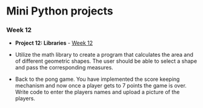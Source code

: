 # Mini Python projects

### Week 12

- **Project 12: Libraries** - [Week 12](https://github.com/lindakovacs/python_cs1/tree/main/week12)

- Utilize the math library to create a program that calculates the area and of different geometric shapes. The user should be able to select a shape and pass the corresponding measures.

- Back to the pong game. You have implemented the score keeping mechanism and now once a player gets to 7 points the game is over. Write code to enter the players names and upload a picture of the players.